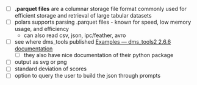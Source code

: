- [ ] **.parquet files** are a columnar storage file format commonly used for efficient storage and retrieval of large tabular datasets
- [ ] polars supports parsing .parquet files - known for speed, low memory usage, and efficiency
	- can also read csv, json, ipc/feather, avro
- [ ] see where dms_tools published [Examples — dms\_tools2 2.6.6 documentation](https://jbloomlab.github.io/dms_tools2/examples.html)
	- [ ] they also have nice documentation of their python package
- [ ] output as svg or png
- [ ] standard deviation of scores
- [ ] option to query the user to build the json through prompts